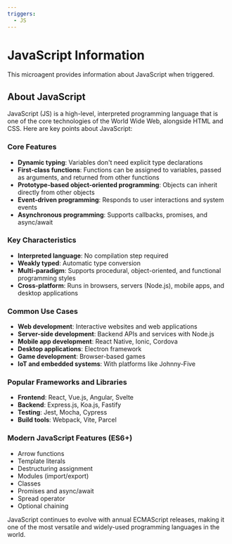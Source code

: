 ```yaml
---
triggers:
  - JS
---
```


# JavaScript Information

This microagent provides information about JavaScript when triggered.

## About JavaScript

JavaScript (JS) is a high-level, interpreted programming language that is one of the core technologies of the World Wide Web, alongside HTML and CSS. Here are key points about JavaScript:

### Core Features
- **Dynamic typing**: Variables don't need explicit type declarations
- **First-class functions**: Functions can be assigned to variables, passed as arguments, and returned from other functions
- **Prototype-based object-oriented programming**: Objects can inherit directly from other objects
- **Event-driven programming**: Responds to user interactions and system events
- **Asynchronous programming**: Supports callbacks, promises, and async/await

### Key Characteristics
- **Interpreted language**: No compilation step required
- **Weakly typed**: Automatic type conversion
- **Multi-paradigm**: Supports procedural, object-oriented, and functional programming styles
- **Cross-platform**: Runs in browsers, servers (Node.js), mobile apps, and desktop applications

### Common Use Cases
- **Web development**: Interactive websites and web applications
- **Server-side development**: Backend APIs and services with Node.js
- **Mobile app development**: React Native, Ionic, Cordova
- **Desktop applications**: Electron framework
- **Game development**: Browser-based games
- **IoT and embedded systems**: With platforms like Johnny-Five

### Popular Frameworks and Libraries
- **Frontend**: React, Vue.js, Angular, Svelte
- **Backend**: Express.js, Koa.js, Fastify
- **Testing**: Jest, Mocha, Cypress
- **Build tools**: Webpack, Vite, Parcel

### Modern JavaScript Features (ES6+)
- Arrow functions
- Template literals
- Destructuring assignment
- Modules (import/export)
- Classes
- Promises and async/await
- Spread operator
- Optional chaining

JavaScript continues to evolve with annual ECMAScript releases, making it one of the most versatile and widely-used programming languages in the world.
